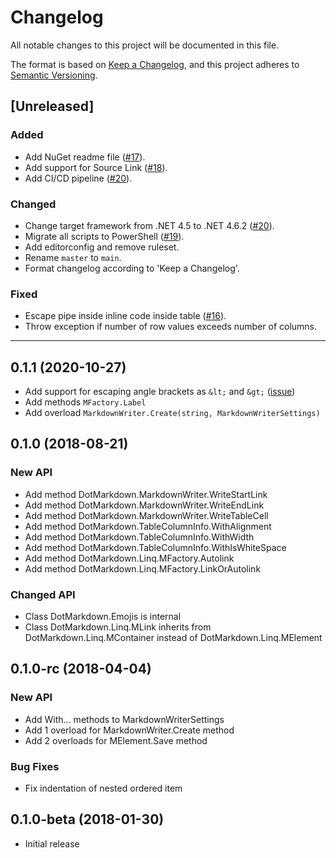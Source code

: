 # Changelog

All notable changes to this project will be documented in this file.

The format is based on [Keep a Changelog](https://keepachangelog.com/en/1.0.0/),
and this project adheres to [Semantic Versioning](https://semver.org/spec/v2.0.0.html).

## [Unreleased]

### Added

- Add NuGet readme file ([#17](https://github.com/josefpihrt/dotmarkdown/pull/17)).
- Add support for Source Link ([#18](https://github.com/josefpihrt/dotmarkdown/pull/18)).
- Add CI/CD pipeline ([#20](https://github.com/josefpihrt/dotmarkdown/pull/20)).

### Changed

- Change target framework from .NET 4.5 to .NET 4.6.2 ([#20](https://github.com/josefpihrt/dotmarkdown/pull/20)).
- Migrate all scripts to PowerShell ([#19](https://github.com/josefpihrt/dotmarkdown/pull/19)).
- Add editorconfig and remove ruleset.
- Rename `master` to `main`.
- Format changelog according to 'Keep a Changelog'.

### Fixed

- Escape pipe inside inline code inside table ([#16](https://github.com/josefpihrt/dotmarkdown/issues/16)).
- Throw exception if number of row values exceeds number of columns.

-----

## 0.1.1 (2020-10-27)

* Add support for escaping angle brackets as `&lt;` and `&gt;` ([issue](https://github.com/JosefPihrt/DotMarkdown/issues/15))
* Add methods `MFactory.Label`
* Add overload `MarkdownWriter.Create(string, MarkdownWriterSettings)`

## 0.1.0 (2018-08-21)

### New API

* Add method DotMarkdown.MarkdownWriter.WriteStartLink
* Add method DotMarkdown.MarkdownWriter.WriteEndLink
* Add method DotMarkdown.MarkdownWriter.WriteTableCell
* Add method DotMarkdown.TableColumnInfo.WithAlignment
* Add method DotMarkdown.TableColumnInfo.WithWidth
* Add method DotMarkdown.TableColumnInfo.WithIsWhiteSpace
* Add method DotMarkdown.Linq.MFactory.Autolink
* Add method DotMarkdown.Linq.MFactory.LinkOrAutolink

### Changed API

* Class DotMarkdown.Emojis is internal
* Class DotMarkdown.Linq.MLink inherits from DotMarkdown.Linq.MContainer instead of DotMarkdown.Linq.MElement

## 0.1.0-rc (2018-04-04)

### New API

* Add With... methods to MarkdownWriterSettings
* Add 1 overload for MarkdownWriter.Create method
* Add 2 overloads for MElement.Save method

### Bug Fixes

* Fix indentation of nested ordered item

## 0.1.0-beta (2018-01-30)

* Initial release